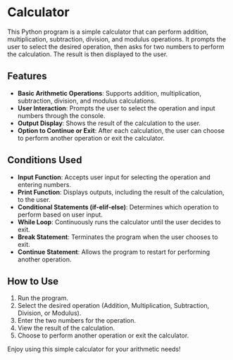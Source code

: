 # Calculator

This Python program is a simple calculator that can perform addition, multiplication, subtraction, division, and modulus operations. It prompts the user to select the desired operation, then asks for two numbers to perform the calculation. The result is then displayed to the user.

## Features

- **Basic Arithmetic Operations**: Supports addition, multiplication, subtraction, division, and modulus calculations.
- **User Interaction**: Prompts the user to select the operation and input numbers through the console.
- **Output Display**: Shows the result of the calculation to the user.
- **Option to Continue or Exit**: After each calculation, the user can choose to perform another operation or exit the calculator.

## Conditions Used

- **Input Function**: Accepts user input for selecting the operation and entering numbers.
- **Print Function**: Displays outputs, including the result of the calculation, to the user.
- **Conditional Statements (if-elif-else)**: Determines which operation to perform based on user input.
- **While Loop**: Continuously runs the calculator until the user decides to exit.
- **Break Statement**: Terminates the program when the user chooses to exit.
- **Continue Statement**: Allows the program to restart for performing another operation.
  
## How to Use

1. Run the program.
2. Select the desired operation (Addition, Multiplication, Subtraction, Division, or Modulus).
3. Enter the two numbers for the operation.
4. View the result of the calculation.
5. Choose to perform another operation or exit the calculator.

Enjoy using this simple calculator for your arithmetic needs!
